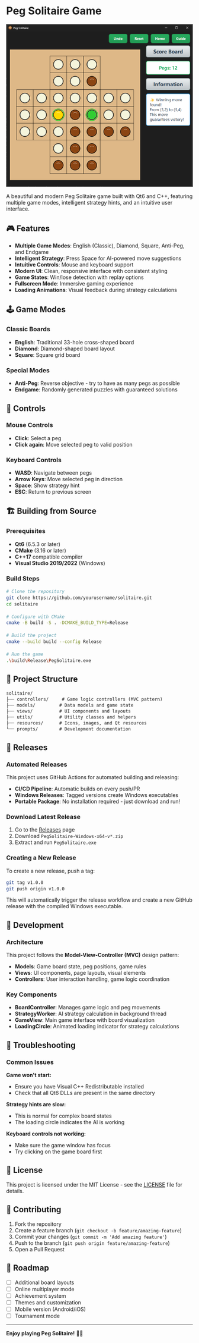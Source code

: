 # Peg Solitaire Game

![English Board Demo](./demo/EnglishBoard.png)

A beautiful and modern Peg Solitaire game built with Qt6 and C++, featuring multiple game modes, intelligent strategy hints, and an intuitive user interface.

## 🎮 Features

- **Multiple Game Modes**: English (Classic), Diamond, Square, Anti-Peg, and Endgame
- **Intelligent Strategy**: Press Space for AI-powered move suggestions
- **Intuitive Controls**: Mouse and keyboard support
- **Modern UI**: Clean, responsive interface with consistent styling
- **Game States**: Win/lose detection with replay options
- **Fullscreen Mode**: Immersive gaming experience
- **Loading Animations**: Visual feedback during strategy calculations

## 🕹️ Game Modes

### Classic Boards
- **English**: Traditional 33-hole cross-shaped board
- **Diamond**: Diamond-shaped board layout
- **Square**: Square grid board

### Special Modes  
- **Anti-Peg**: Reverse objective - try to have as many pegs as possible
- **Endgame**: Randomly generated puzzles with guaranteed solutions

## 🎯 Controls

### Mouse Controls
- **Click**: Select a peg
- **Click again**: Move selected peg to valid position

### Keyboard Controls
- **WASD**: Navigate between pegs
- **Arrow Keys**: Move selected peg in direction
- **Space**: Show strategy hint
- **ESC**: Return to previous screen

## 🏗️ Building from Source

### Prerequisites
- **Qt6** (6.5.3 or later)
- **CMake** (3.16 or later)
- **C++17** compatible compiler
- **Visual Studio 2019/2022** (Windows)

### Build Steps

```bash
# Clone the repository
git clone https://github.com/yourusername/solitaire.git
cd solitaire

# Configure with CMake
cmake -B build -S . -DCMAKE_BUILD_TYPE=Release

# Build the project
cmake --build build --config Release

# Run the game
.\build\Release\PegSolitaire.exe
```

## 📁 Project Structure

```
solitaire/
├── controllers/     # Game logic controllers (MVC pattern)
├── models/         # Data models and game state
├── views/          # UI components and layouts
├── utils/          # Utility classes and helpers
├── resources/      # Icons, images, and Qt resources
└── prompts/        # Development documentation
```

## 🚀 Releases

### Automated Releases
This project uses GitHub Actions for automated building and releasing:

- **CI/CD Pipeline**: Automatic builds on every push/PR
- **Windows Releases**: Tagged versions create Windows executables
- **Portable Package**: No installation required - just download and run!

### Download Latest Release
1. Go to the [Releases](https://github.com/yourusername/solitaire/releases) page
2. Download `PegSolitaire-Windows-x64-v*.zip`
3. Extract and run `PegSolitaire.exe`

### Creating a New Release
To create a new release, push a tag:

```bash
git tag v1.0.0
git push origin v1.0.0
```

This will automatically trigger the release workflow and create a new GitHub release with the compiled Windows executable.

## 🔧 Development

### Architecture
This project follows the **Model-View-Controller (MVC)** design pattern:

- **Models**: Game board state, peg positions, game rules
- **Views**: UI components, page layouts, visual elements  
- **Controllers**: User interaction handling, game logic coordination

### Key Components
- **BoardController**: Manages game logic and peg movements
- **StrategyWorker**: AI strategy calculation in background thread
- **GameView**: Main game interface with board visualization
- **LoadingCircle**: Animated loading indicator for strategy calculations

## 🐛 Troubleshooting

### Common Issues

**Game won't start:**
- Ensure you have Visual C++ Redistributable installed
- Check that all Qt6 DLLs are present in the same directory

**Strategy hints are slow:**
- This is normal for complex board states
- The loading circle indicates the AI is working

**Keyboard controls not working:**
- Make sure the game window has focus
- Try clicking on the game board first

## 📄 License

This project is licensed under the MIT License - see the [LICENSE](LICENSE) file for details.

## 🤝 Contributing

1. Fork the repository
2. Create a feature branch (`git checkout -b feature/amazing-feature`)
3. Commit your changes (`git commit -m 'Add amazing feature'`)
4. Push to the branch (`git push origin feature/amazing-feature`)
5. Open a Pull Request

## 🎯 Roadmap

- [ ] Additional board layouts
- [ ] Online multiplayer mode
- [ ] Achievement system
- [ ] Themes and customization
- [ ] Mobile version (Android/iOS)
- [ ] Tournament mode

---

**Enjoy playing Peg Solitaire!** 🎲✨
